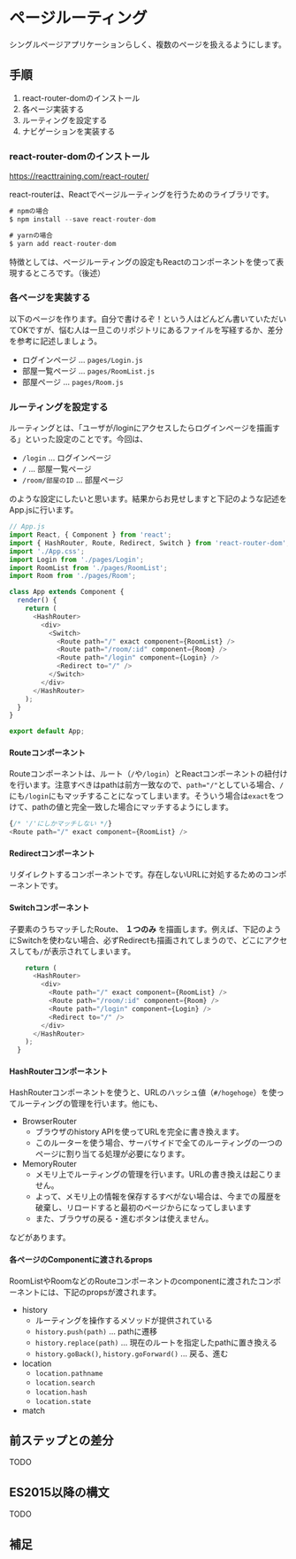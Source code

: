 <!-- vim: set nofoldenable: -->

# ページルーティング

シングルページアプリケーションらしく、複数のページを扱えるようにします。

## 手順

1. react-router-domのインストール
2. 各ページ実装する
3. ルーティングを設定する
4. ナビゲーションを実装する

### react-router-domのインストール

https://reacttraining.com/react-router/

react-routerは、Reactでページルーティングを行うためのライブラリです。

```js
# npmの場合
$ npm install --save react-router-dom

# yarnの場合
$ yarn add react-router-dom
```

特徴としては、ページルーティングの設定もReactのコンポーネントを使って表現するところです。（後述）

### 各ページを実装する

以下のページを作ります。自分で書けるぞ！という人はどんどん書いていただいてOKですが、悩む人は一旦このリポジトリにあるファイルを写経するか、差分を参考に記述しましょう。

- ログインページ ... `pages/Login.js`
- 部屋一覧ページ ... `pages/RoomList.js`
- 部屋ページ ... `pages/Room.js`

### ルーティングを設定する

ルーティングとは、「ユーザが/loginにアクセスしたらログインページを描画する」といった設定のことです。今回は、

- `/login` ... ログインページ
- `/` ... 部屋一覧ページ
- `/room/部屋のID` ... 部屋ページ

のような設定にしたいと思います。結果からお見せしますと下記のような記述をApp.jsに行います。

```js
// App.js
import React, { Component } from 'react';
import { HashRouter, Route, Redirect, Switch } from 'react-router-dom';
import './App.css';
import Login from './pages/Login';
import RoomList from './pages/RoomList';
import Room from './pages/Room';

class App extends Component {
  render() {
    return (
      <HashRouter>
        <div>
          <Switch>
            <Route path="/" exact component={RoomList} />
            <Route path="/room/:id" component={Room} />
            <Route path="/login" component={Login} />
            <Redirect to="/" />
          </Switch>
        </div>
      </HashRouter>
    );
  }
}

export default App;
```

#### Routeコンポーネント

Routeコンポーネントは、ルート（`/`や`/login`）とReactコンポーネントの紐付けを行います。注意すべきはpathは前方一致なので、`path="/"`としている場合、`/`にも`/login`にもマッチすることになってしまいます。そういう場合は`exact`をつけて、pathの値と完全一致した場合にマッチするようにします。

```js
{/* '/'にしかマッチしない */}
<Route path="/" exact component={RoomList} />
```

#### Redirectコンポーネント

リダイレクトするコンポーネントです。存在しないURLに対処するためのコンポーネントです。

#### Switchコンポーネント

子要素のうちマッチしたRoute、 **１つのみ** を描画します。例えば、下記のようにSwitchを使わない場合、必ずRedirectも描画されてしまうので、どこにアクセスしても`/`が表示されてしまいます。

```js
    return (
      <HashRouter>
        <div>
          <Route path="/" exact component={RoomList} />
          <Route path="/room/:id" component={Room} />
          <Route path="/login" component={Login} />
          <Redirect to="/" />
        </div>
      </HashRouter>
    );
  }
```

#### HashRouterコンポーネント

HashRouterコンポーネントを使うと、URLのハッシュ値（`#/hogehoge`）を使ってルーティングの管理を行います。他にも、

- BrowserRouter
  - ブラウザのhistory APIを使ってURLを完全に書き換えます。
  - このルーターを使う場合、サーバサイドで全てのルーティングの一つのページに割り当てる処理が必要になります。
- MemoryRouter
  - メモリ上でルーティングの管理を行います。URLの書き換えは起こりません。
  - よって、メモリ上の情報を保存するすべがない場合は、今までの履歴を破棄し、リロードすると最初のページからになってしまいます
  - また、ブラウザの戻る・進むボタンは使えません。

などがあります。

#### 各ページのComponentに渡されるprops

RoomListやRoomなどのRouteコンポーネントのcomponentに渡されたコンポーネントには、下記のpropsが渡されます。

- history
  - ルーティングを操作するメソッドが提供されている
  - `history.push(path)` ... pathに遷移
  - `history.replace(path)` ... 現在のルートを指定したpathに置き換える
  - `history.goBack()`, `history.goForward()` ... 戻る、進む
- location
  - `location.pathname`
  - `location.search`
  - `location.hash`
  - `location.state`
- match

## 前ステップとの差分

TODO

## ES2015以降の構文

TODO

## 補足
